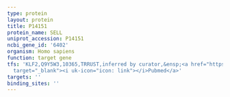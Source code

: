 ```yaml
---
type: protein
layout: protein
title: P14151
protein_name: SELL
uniprot_accession: P14151
ncbi_gene_id: '6402'
organism: Homo sapiens
function: target gene
tfs: 'KLF2,Q9Y5W3,10365,TRRUST,inferred by curator,&ensp;<a href="https://www.ncbi.nlm.nih.gov/pubmed/?term=20146713%5Buid%5D"
  target="_blank"><i uk-icon="icon: link"></i>Pubmed</a>'
targets: ''
binding_sites: ''
---
```

